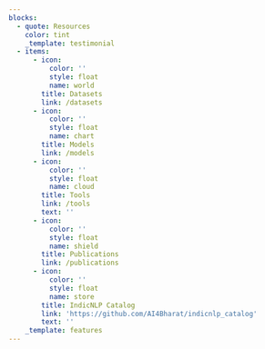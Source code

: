 ```yaml
---
blocks:
  - quote: Resources
    color: tint
    _template: testimonial
  - items:
      - icon:
          color: ''
          style: float
          name: world
        title: Datasets
        link: /datasets
      - icon:
          color: ''
          style: float
          name: chart
        title: Models
        link: /models
      - icon:
          color: ''
          style: float
          name: cloud
        title: Tools
        link: /tools
        text: ''
      - icon:
          color: ''
          style: float
          name: shield
        title: Publications
        link: /publications
      - icon:
          color: ''
          style: float
          name: store
        title: IndicNLP Catalog
        link: 'https://github.com/AI4Bharat/indicnlp_catalog'
        text: ''
    _template: features
---
```


